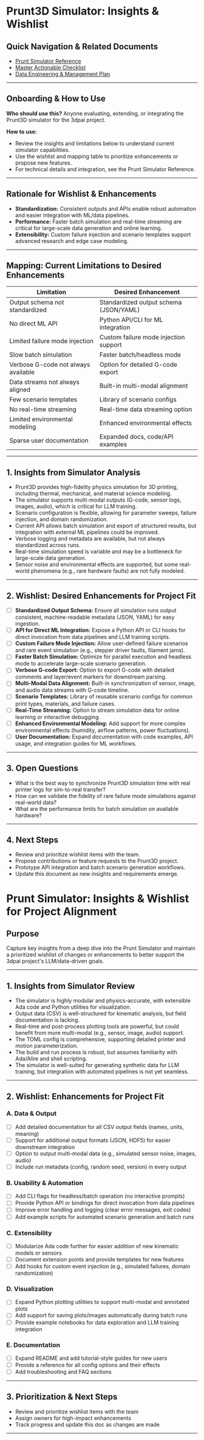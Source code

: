 
# Prunt3D Simulator: Insights & Wishlist

## Quick Navigation & Related Documents
- [Prunt Simulator Reference](prunt_simulator_reference.md)
- [Master Actionable Checklist](master_actionable_checklist.md)
- [Data Engineering & Management Plan](data_engineering_plan.md)

---

## Onboarding & How to Use
**Who should use this?** Anyone evaluating, extending, or integrating the Prunt3D simulator for the 3dpai project.

**How to use:**
- Review the insights and limitations below to understand current simulator capabilities.
- Use the wishlist and mapping table to prioritize enhancements or propose new features.
- For technical details and integration, see the Prunt Simulator Reference.

---

## Rationale for Wishlist & Enhancements
- **Standardization:** Consistent outputs and APIs enable robust automation and easier integration with ML/data pipelines.
- **Performance:** Faster batch simulation and real-time streaming are critical for large-scale data generation and online learning.
- **Extensibility:** Custom failure injection and scenario templates support advanced research and edge case modeling.

---

## Mapping: Current Limitations to Desired Enhancements
| Limitation | Desired Enhancement |
|------------|--------------------|
| Output schema not standardized | Standardized output schema (JSON/YAML) |
| No direct ML API | Python API/CLI for ML integration |
| Limited failure mode injection | Custom failure mode injection support |
| Slow batch simulation | Faster batch/headless mode |
| Verbose G-code not always available | Option for detailed G-code export |
| Data streams not always aligned | Built-in multi-modal alignment |
| Few scenario templates | Library of scenario configs |
| No real-time streaming | Real-time data streaming option |
| Limited environmental modeling | Enhanced environmental effects |
| Sparse user documentation | Expanded docs, code/API examples |

---

## 1. Insights from Simulator Analysis
- Prunt3D provides high-fidelity physics simulation for 3D printing, including thermal, mechanical, and material science modeling.
- The simulator supports multi-modal outputs (G-code, sensor logs, images, audio), which is critical for LLM training.
- Scenario configuration is flexible, allowing for parameter sweeps, failure injection, and domain randomization.
- Current API allows batch simulation and export of structured results, but integration with external ML pipelines could be improved.
- Verbose logging and metadata are available, but not always standardized across runs.
- Real-time simulation speed is variable and may be a bottleneck for large-scale data generation.
- Sensor noise and environmental effects are supported, but some real-world phenomena (e.g., rare hardware faults) are not fully modeled.

---

## 2. Wishlist: Desired Enhancements for Project Fit
- [ ] **Standardized Output Schema:** Ensure all simulation runs output consistent, machine-readable metadata (JSON, YAML) for easy ingestion.
- [ ] **API for Direct ML Integration:** Expose a Python API or CLI hooks for direct invocation from data pipelines and LLM training scripts.
- [ ] **Custom Failure Mode Injection:** Allow user-defined failure scenarios and rare event simulation (e.g., stepper driver faults, filament jams).
- [ ] **Faster Batch Simulation:** Optimize for parallel execution and headless mode to accelerate large-scale scenario generation.
- [ ] **Verbose G-code Export:** Option to export G-code with detailed comments and layer/event markers for downstream parsing.
- [ ] **Multi-Modal Data Alignment:** Built-in synchronization of sensor, image, and audio data streams with G-code timeline.
- [ ] **Scenario Templates:** Library of reusable scenario configs for common print types, materials, and failure cases.
- [ ] **Real-Time Streaming:** Option to stream simulation data for online learning or interactive debugging.
- [ ] **Enhanced Environmental Modeling:** Add support for more complex environmental effects (humidity, airflow patterns, power fluctuations).
- [ ] **User Documentation:** Expand documentation with code examples, API usage, and integration guides for ML workflows.

---

## 3. Open Questions
- What is the best way to synchronize Prunt3D simulation time with real printer logs for sim-to-real transfer?
- How can we validate the fidelity of rare failure mode simulations against real-world data?
- What are the performance limits for batch simulation on available hardware?

---

## 4. Next Steps
- Review and prioritize wishlist items with the team.
- Propose contributions or feature requests to the Prunt3D project.
- Prototype API integration and batch scenario generation workflows.
- Update this document as new insights and requirements emerge.
# Prunt Simulator: Insights & Wishlist for Project Alignment

## Purpose
Capture key insights from a deep dive into the Prunt Simulator and maintain a prioritized wishlist of changes or enhancements to better support the 3dpai project's LLM/data-driven goals.

---

## 1. Insights from Simulator Review
- The simulator is highly modular and physics-accurate, with extensible Ada code and Python utilities for visualization.
- Output data (CSV) is well-structured for kinematic analysis, but field documentation is lacking.
- Real-time and post-process plotting tools are powerful, but could benefit from more multi-modal (e.g., sensor, image, audio) support.
- The TOML config is comprehensive, supporting detailed printer and motion parameterization.
- The build and run process is robust, but assumes familiarity with Ada/Alire and shell scripting.
- The simulator is well-suited for generating synthetic data for LLM training, but integration with automated pipelines is not yet seamless.

---

## 2. Wishlist: Enhancements for Project Fit

### A. Data & Output
- [ ] Add detailed documentation for all CSV output fields (names, units, meaning)
- [ ] Support for additional output formats (JSON, HDF5) for easier downstream integration
- [ ] Option to output multi-modal data (e.g., simulated sensor noise, images, audio)
- [ ] Include run metadata (config, random seed, version) in every output

### B. Usability & Automation
- [ ] Add CLI flags for headless/batch operation (no interactive prompts)
- [ ] Provide Python API or bindings for direct invocation from data pipelines
- [ ] Improve error handling and logging (clear error messages, exit codes)
- [ ] Add example scripts for automated scenario generation and batch runs

### C. Extensibility
- [ ] Modularize Ada code further for easier addition of new kinematic models or sensors
- [ ] Document extension points and provide templates for new features
- [ ] Add hooks for custom event injection (e.g., simulated failures, domain randomization)

### D. Visualization
- [ ] Expand Python plotting utilities to support multi-modal and annotated plots
- [ ] Add support for saving plots/images automatically during batch runs
- [ ] Provide example notebooks for data exploration and LLM training integration

### E. Documentation
- [ ] Expand README and add tutorial-style guides for new users
- [ ] Provide a reference for all config options and their effects
- [ ] Add troubleshooting and FAQ sections

---

## 3. Prioritization & Next Steps
- Review and prioritize wishlist items with the team
- Assign owners for high-impact enhancements
- Track progress and update this doc as changes are made

---
